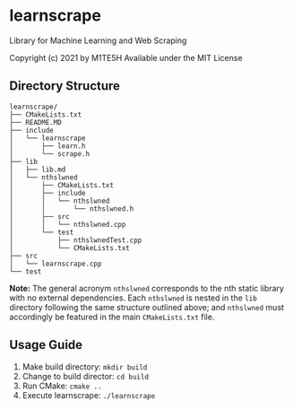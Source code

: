 # learnscrape
Library for Machine Learning and Web Scraping

Copyright (c) 2021 by M1TE5H
Available under the MIT License


## Directory Structure
```
learnscrape/
├── CMakeLists.txt
├── README.MD
├── include
│	└── learnscrape
│		├── learn.h
│		└── scrape.h
├── lib
│	├── lib.md
│	└── nthslwned
│		├── CMakeLists.txt
│		├── include
│		│	└── nthslwned
│		│		└── nthslwned.h
│		├── src
│		│	└── nthslwned.cpp
│		└── test
│			├── nthslwnedTest.cpp
│			└── CMakeLists.txt
├── src
│	└── learnscrape.cpp
└── test
```

**Note:** The general acronym `nthslwned` corresponds to the nth static library with no external dependencies. Each `nthslwned` is nested in the `lib` directory following the same structure outlined above; and `nthslwned` must accordingly be featured in the main `CMakeLists.txt` file.


## Usage Guide
1. Make build directory: `mkdir build`
2. Change to build director: `cd build`
3. Run CMake: `cmake ..`
4. Execute learnscrape: `./learnscrape` 